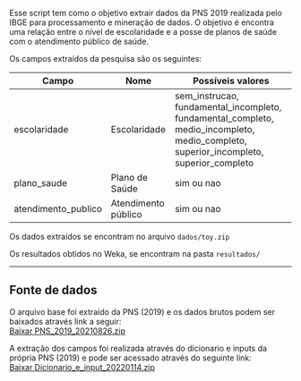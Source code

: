 Esse script tem como o objetivo extrair dados da PNS 2019 realizada pelo IBGE para processamento e mineração de dados.
O objetivo é encontra uma relação entre o nível de escolaridade e a posse de planos de saúde com o atendimento público de saúde.

Os campos extraídos da pesquisa são os seguintes:

| Campo | Nome | Possíveis valores |
| ---- | ---- | ---- |
|escolaridade|Escolaridade| sem_instrucao, fundamental_incompleto, fundamental_completo, medio_incompleto, medio_completo, superior_incompleto, superior_completo |
|plano_saude|Plano de Saúde| sim ou nao |
|atendimento_publico|Atendimento público| sim ou nao |


Os dados extraídos se encontram no arquivo `dados/toy.zip`

Os resultados obtidos no Weka, se encontram na pasta `resultados/`

---

## Fonte de dados

O arquivo base foi extraído da PNS (2019) e os dados brutos podem ser baixados através link a seguir: \
[Baixar PNS_2019_20210826.zip](https://ftp.ibge.gov.br/PNS/2019/Microdados/Dados/PNS_2019_20210826.zip)

A extração dos campos foi realizada através do dicionario e inputs da própria PNS (2019) e pode ser acessado através do seguinte link: \
[Baixar Dicionario_e_input_20220114.zip](https://ftp.ibge.gov.br/PNS/2019/Microdados/Documentacao/Dicionario_e_input_20220114.zip)
